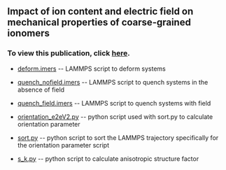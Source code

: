 ## Impact of ion content and electric field on mechanical properties of coarse-grained ionomers
### To view this publication, click [here](https://aip.scitation.org/doi/10.1063/1.5029260). 

- [deform.imers](https://github.com/hall-polymers/published-work/blob/master/2018-sampath2018impact/deform.imers) -- LAMMPS script to deform systems

- [quench_nofield.imers](https://github.com/hall-polymers/published-work/blob/master/2018-sampath2018impact/quench_nofield.imers) -- LAMMPS script to quench systems in the absence of field

- [quench_field.imers](https://github.com/hall-polymers/published-work/blob/master/2018-sampath2018impact/quench_field.imers) -- LAMMPS script to quench systems with field

- [orientation_e2eV2.py](https://github.com/hall-polymers/published-work/blob/master/2018-sampath2018impact/orientation_e2eV2.py) -- python script used with sort.py to calculate orientation parameter

- [sort.py](https://github.com/hall-polymers/published-work/blob/master/2018-sampath2018impact/sort.py) -- python script to sort the LAMMPS trajectory specifically for the orientation parameter script

- [s_k.py](https://github.com/hall-polymers/published-work/blob/master/2018-sampath2018impact/s_k.py) -- python script to calculate anisotropic structure factor
